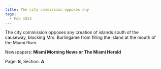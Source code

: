 ```yaml
---  
title: The city commission opposes any  
tags:  
  - Feb 1923  
---  
```

  
The city commission opposes any creation of islands south of the causeway, blocking Mrs. Burlingame from filling the island at the mouth of the Miami River.  
  
Newspapers: **Miami Morning News or The Miami Herald**  
  
Page: **8**, Section: **A** 
